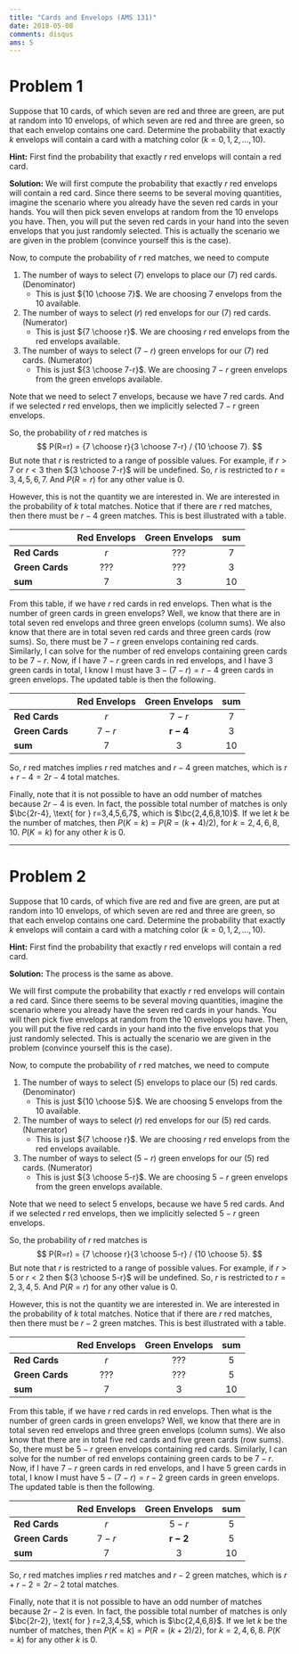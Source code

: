 ```yaml
---
title: "Cards and Envelops (AMS 131)"
date: 2018-05-08
comments: disqus
ams: 5
---
```


# Problem 1
Suppose that 10 cards, of which seven are red and three are green, are put at random
into 10 envelops, of which seven are red and three are green, so that each envelop contains
one card. Determine the probability that exactly $k$ envelops will contain a card with a matching
color ($k=0,1,2,...,10$).

**Hint:** First find the probability that exactly $r$ red envelops will contain a red card.

**Solution:** We will first compute the probability that exactly $r$ red envelops will
contain a red card. Since there seems to be several moving quantities, imagine the scenario 
where you already have the seven red cards in your hands. You will then pick seven envelops
at random from the 10 envelops you have. Then, you will put the seven red cards in your hand
into the seven envelops that you just randomly selected. This is actually the scenario we
are given in the problem (convince yourself this is the case).

Now, to compute the probability of $r$ red matches, we need to compute 

1. The number of ways to select (7) envelops to place our (7) red cards. (Denominator)
    - This is just ${10 \choose 7}$. We are choosing 7 envelops from the 10 available.
2. The number of ways to select ($r$) red envelops for our (7) red cards. (Numerator)
    - This is just ${7 \choose r}$. We are choosing $r$ red envelops from the red envelops available.
3. The number of ways to select ($7-r$) green envelops for our (7) red cards. (Numerator)
    - This is just ${3 \choose 7-r}$. We are choosing $7-r$ green envelops from the green envelops available.

Note that we need to select 7 envelops, because we have 7 red cards. And if we
selected $r$ red envelops, then we implicitly selected $7-r$ green envelops.

So, the probability of $r$ red matches is
$$
P(R=r) = {7 \choose r}{3 \choose 7-r} / {10 \choose 7}.
$$
But note that $r$ is restricted to a range of possible values. For example, if $r>7$ or $r<3$
then ${3 \choose 7-r}$ will be undefined. So, $r$ is restricted to $r=3,4,5,6,7$. And $P(R=r)$
for any other value is $0$.

However, this is not the quantity we are interested in. We are interested in the probability
of $k$ total matches. Notice that if there are $r$ red matches, then there must be $r-4$ green 
matches. This is best illustrated with a table.

|                 | Red Envelops  | Green Envelops | sum |
| -------------   |:-------------:|:--------------:|:---:|
| **Red Cards**   | $r$           | ???            | 7   |
| **Green Cards** | ???           | ???            | 3   |
| **sum**         | 7             | 3              | 10  |

From this table, if we have $r$ red cards in red envelops. Then what is the
number of green cards in green envelops? Well, we know that there are in total
seven red envelops and three green envelops (column sums). We also know that
there are in total seven red cards and three green cards (row sums). So, there
must be $7-r$ green envelops containing red cards. Similarly, I can solve for
the number of red envelops containing green cards to be $7-r$. Now, if I have
$7-r$ green cards in red envelops, and I have 3 green cards in total, I know I
must have $3 - (7-r) = r-4$ green cards in green envelops. The updated table
is then the following.

|                 | Red Envelops  | Green Envelops | sum |
| -------------   |:-------------:|:--------------:|:---:|
| **Red Cards**   | $r$           | $7-r$          | 7   |
| **Green Cards** | $7-r$         | $\mathbf{r-4}$ | 3   |
| **sum**         | 7             | 3              | 10  |

So, $r$ red matches implies $r$ red matches and $r-4$ green matches, which is 
$r + r-4 = 2r - 4$ total matches. 

Finally, note that it is not possible to have an odd number of matches because
$2r-4$ is even. In fact, the possible total number of matches is only
$\bc{2r-4}, \text{ for } r=3,4,5,6,7$, which is $\bc{2,4,6,8,10}$.  If we let
$k$ be the number of matches, then $P(K=k)=P(R=(k+4)/2)$, for $k=2,4,6,8,10$.
$P(K=k)$ for any other $k$ is 0.

---

# Problem 2
Suppose that 10 cards, of which five are red and five are green, are put at random
into 10 envelops, of which seven are red and three are green, so that each envelop contains
one card. Determine the probability that exactly $k$ envelops will contain a card with a matching
color ($k=0,1,2,...,10$).

**Hint:** First find the probability that exactly $r$ red envelops will contain a red card.

**Solution:** The process is the same as above.

We will first compute the probability that exactly $r$ red envelops will
contain a red card. Since there seems to be several moving quantities, imagine
the scenario where you already have the seven red cards in your hands. You will
then pick five envelops at random from the 10 envelops you have. Then, you
will put the five red cards in your hand into the five envelops that you just
randomly selected. This is actually the scenario we are given in the problem
(convince yourself this is the case).

Now, to compute the probability of $r$ red matches, we need to compute 

1. The number of ways to select (5) envelops to place our (5) red cards. (Denominator)
    - This is just ${10 \choose 5}$. We are choosing 5 envelops from the 10 available.
2. The number of ways to select ($r$) red envelops for our (5) red cards. (Numerator)
    - This is just ${7 \choose r}$. We are choosing $r$ red envelops from the red envelops available.
3. The number of ways to select ($5-r$) green envelops for our (5) red cards. (Numerator)
    - This is just ${3 \choose 5-r}$. We are choosing $5-r$ green envelops from
      the green envelops available.

Note that we need to select 5 envelops, because we have 5 red cards. And if we
selected $r$ red envelops, then we implicitly selected $5-r$ green envelops.

So, the probability of $r$ red matches is
$$
P(R=r) = {7 \choose r}{3 \choose 5-r} / {10 \choose 5}.
$$
But note that $r$ is restricted to a range of possible values. For example, if $r>5$ or $r<2$
then ${3 \choose 5-r}$ will be undefined. So, $r$ is restricted to $r=2,3,4,5$. And $P(R=r)$
for any other value is $0$.

However, this is not the quantity we are interested in. We are interested in the probability
of $k$ total matches. Notice that if there are $r$ red matches, then there must be $r-2$ green 
matches. This is best illustrated with a table.

|                 | Red Envelops  | Green Envelops | sum |
| -------------   |:-------------:|:--------------:|:---:|
| **Red Cards**   | $r$           | ???            | 5   |
| **Green Cards** | ???           | ???            | 5   |
| **sum**         | 7             | 3              | 10  |

From this table, if we have $r$ red cards in red envelops. Then what is the
number of green cards in green envelops? Well, we know that there are in total
seven red envelops and three green envelops (column sums). We also know that
there are in total five red cards and five green cards (row sums). So, there
must be $5-r$ green envelops containing red cards. Similarly, I can solve for
the number of red envelops containing green cards to be $7-r$. Now, if I have
$7-r$ green cards in red envelops, and I have 5 green cards in total, I know I
must have $5 - (7-r) = r-2$ green cards in green envelops. The updated table
is then the following.

|                 | Red Envelops  | Green Envelops | sum |
| -------------   |:-------------:|:--------------:|:---:|
| **Red Cards**   | $r$           | $5-r$          | 5   |
| **Green Cards** | $7-r$         | $\mathbf{r-2}$ | 5   |
| **sum**         | 7             | 3              | 10  |

So, $r$ red matches implies $r$ red matches and $r-2$ green matches, which is 
$r + r-2 = 2r - 2$ total matches. 

Finally, note that it is not possible to have an odd number of matches because
$2r-2$ is even. In fact, the possible total number of matches is only
$\bc{2r-2}, \text{ for } r=2,3,4,5$, which is $\bc{2,4,6,8}$.  If we let
$k$ be the number of matches, then $P(K=k)=P(R=(k+2)/2)$, for $k=2,4,6,8$.
$P(K=k)$ for any other $k$ is 0.


